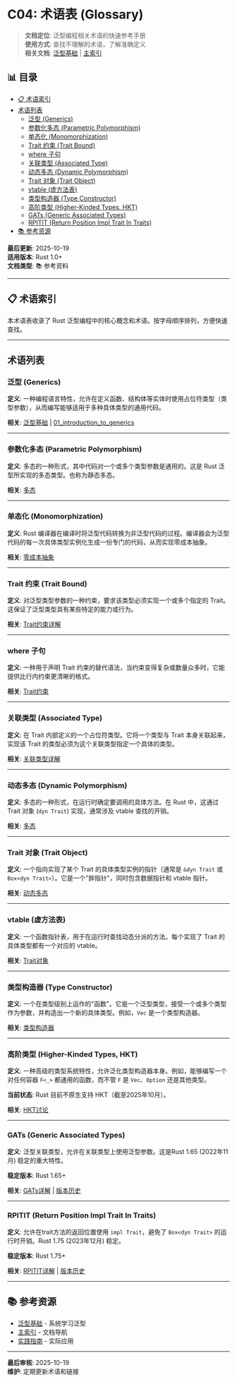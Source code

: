 ﻿# C04: 术语表 (Glossary)

> **文档定位**: 泛型编程相关术语的快速参考手册  
> **使用方式**: 查找不理解的术语，了解准确定义  
> **相关文档**: [泛型基础](./generic_fundamentals.md) | [主索引](./00_MASTER_INDEX.md)


## 📊 目录

- [📋 术语索引](#术语索引)
- [术语列表](#术语列表)
  - [泛型 (Generics)](#泛型-generics)
  - [参数化多态 (Parametric Polymorphism)](#参数化多态-parametric-polymorphism)
  - [单态化 (Monomorphization)](#单态化-monomorphization)
  - [Trait 约束 (Trait Bound)](#trait-约束-trait-bound)
  - [where 子句](#where-子句)
  - [关联类型 (Associated Type)](#关联类型-associated-type)
  - [动态多态 (Dynamic Polymorphism)](#动态多态-dynamic-polymorphism)
  - [Trait 对象 (Trait Object)](#trait-对象-trait-object)
  - [vtable (虚方法表)](#vtable-虚方法表)
  - [类型构造器 (Type Constructor)](#类型构造器-type-constructor)
  - [高阶类型 (Higher-Kinded Types, HKT)](#高阶类型-higher-kinded-types-hkt)
  - [GATs (Generic Associated Types)](#gats-generic-associated-types)
  - [RPITIT (Return Position Impl Trait In Traits)](#rpitit-return-position-impl-trait-in-traits)
- [📚 参考资源](#参考资源)


**最后更新**: 2025-10-19  
**适用版本**: Rust 1.0+  
**文档类型**: 📚 参考资料

---

## 📋 术语索引

本术语表收录了 Rust 泛型编程中的核心概念和术语。按字母顺序排列，方便快速查找。

---

## 术语列表

### 泛型 (Generics)

**定义**: 一种编程语言特性，允许在定义函数、结构体等实体时使用占位符类型（类型参数），从而编写能够适用于多种具体类型的通用代码。

**相关**: [泛型基础](./generic_fundamentals.md) | [01_introduction_to_generics](./01_introduction_to_generics.md)

---

### 参数化多态 (Parametric Polymorphism)

**定义**: 多态的一种形式，其中代码对一个或多个类型参数是通用的。这是 Rust 泛型所实现的多态类型。也称为静态多态。

**相关**: [多态](./05_advanced_topics.md#51-rust-中的多态-polymorphism)

---

### 单态化 (Monomorphization)

**定义**: Rust 编译器在编译时将泛型代码转换为非泛型代码的过程。编译器会为泛型代码的每一次具体类型实例化生成一份专门的代码，从而实现零成本抽象。

**相关**: [零成本抽象](./generic_fundamentals.md#零成本抽象)

---

### Trait 约束 (Trait Bound)

**定义**: 对泛型类型参数的一种约束，要求该类型必须实现一个或多个指定的 Trait。这保证了泛型类型具有某些特定的能力或行为。

**相关**: [Trait约束详解](./03_trait_bounds.md)

---

### where 子句

**定义**: 一种用于声明 Trait 约束的替代语法，当约束变得复杂或数量众多时，它能提供比行内约束更清晰的格式。

**相关**: [Trait约束](./03_trait_bounds.md)

---

### 关联类型 (Associated Type)

**定义**: 在 Trait 内部定义的一个占位符类型。它将一个类型与 Trait 本身关联起来，实现该 Trait 的类型必须为这个关联类型指定一个具体的类型。

**相关**: [关联类型详解](./04_associated_types.md)

---

### 动态多态 (Dynamic Polymorphism)

**定义**: 多态的一种形式，在运行时确定要调用的具体方法。在 Rust 中，这通过 Trait 对象 (`dyn Trait`) 实现，通常涉及 vtable 查找的开销。

**相关**: [多态](./05_advanced_topics.md#51-rust-中的多态-polymorphism)

---

### Trait 对象 (Trait Object)

**定义**: 一个指向实现了某个 Trait 的具体类型实例的指针（通常是 `&dyn Trait` 或 `Box<dyn Trait>`）。它是一个"胖指针"，同时包含数据指针和 vtable 指针。

**相关**: [动态多态](./05_advanced_topics.md#512-动态多态-dynamic-polymorphism)

---

### vtable (虚方法表)

**定义**: 一个函数指针表，用于在运行时查找动态分派的方法。每个实现了 Trait 的具体类型都有一个对应的 vtable。

**相关**: [Trait对象](./05_advanced_topics.md#512-动态多态-dynamic-polymorphism)

---

### 类型构造器 (Type Constructor)

**定义**: 一个在类型级别上运作的"函数"。它是一个泛型类型，接受一个或多个类型作为参数，并构造出一个新的具体类型。例如，`Vec` 是一个类型构造器。

**相关**: [类型构造器](./05_advanced_topics.md#52-类型构造器-type-constructors)

---

### 高阶类型 (Higher-Kinded Types, HKT)

**定义**: 一种高级的类型系统特性，允许泛化类型构造器本身。例如，能够编写一个对任何容器 `F<_>` 都通用的函数，而不管 `F` 是 `Vec`、`Option` 还是其他类型。

**当前状态**: Rust 目前不原生支持 HKT（截至2025年10月）。

**相关**: [HKT讨论](./05_advanced_topics.md#53-a-note-on-higher-kinded-types-hkt)

---

### GATs (Generic Associated Types)

**定义**: 泛型关联类型，允许在关联类型上使用泛型参数。这是Rust 1.65 (2022年11月) 稳定的重大特性。

**稳定版本**: Rust 1.65+

**相关**: [GATs详解](./05_advanced_topics.md#541-gats---generic-associated-types-已稳定) | [版本历史](./06_rust_features/RUST_VERSION_HISTORY_ACCURATE.md)

---

### RPITIT (Return Position Impl Trait In Traits)

**定义**: 允许在trait方法的返回位置使用 `impl Trait`，避免了 `Box<dyn Trait>` 的运行时开销。Rust 1.75 (2023年12月) 稳定。

**稳定版本**: Rust 1.75+

**相关**: [RPITIT详解](./05_advanced_topics.md#542-rpitit---return-position-impl-trait-in-traits-已稳定) | [版本历史](./06_rust_features/RUST_VERSION_HISTORY_ACCURATE.md)

---

## 📚 参考资源

* [泛型基础](./generic_fundamentals.md) - 系统学习泛型
* [主索引](./00_MASTER_INDEX.md) - 文档导航
* [实践指南](./PRACTICAL_GENERICS_GUIDE.md) - 实际应用

---

**最后审核**: 2025-10-19  
**维护**: 定期更新术语和链接

